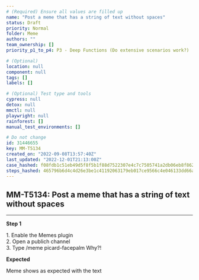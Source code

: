 ```yaml
---
# (Required) Ensure all values are filled up
name: "Post a meme that has a string of text without spaces"
status: Draft
priority: Normal
folder: Meme
authors: ""
team_ownership: []
priority_p1_to_p4: P3 - Deep Functions (Do extensive scenarios work?)

# (Optional)
location: null
component: null
tags: []
labels: []

# (Optional) Test type and tools
cypress: null
detox: null
mmctl: null
playwright: null
rainforest: []
manual_test_environments: []

# Do not change
id: 31446655
key: MM-T5134
created_on: "2022-09-08T13:57:40Z"
last_updated: "2022-12-01T21:13:00Z"
case_hashed: f08fdb1c51eb49d5f8f5b1f88d7522307e4c7c7505741a2db06eb8f86248c71dfd39a354e3bfb0ed01284ec8b15614e1
steps_hashed: 465796b6d4c4d26e3be1c41192063179eb017ce9566c4e046133dd66a67950f105562255fedd94449182d38ddbc79846
---
```


<!-- (Auto-generated) Based on frontmatter's "key" and "name" -->

## MM-T5134: Post a meme that has a string of text without spaces

---

**Step 1**

1\. Enable the Memes plugin\
2\. Open a publich channel\
3\. Type /meme picard-facepalm Why?!

**Expected**

Meme shows as expected with the text
